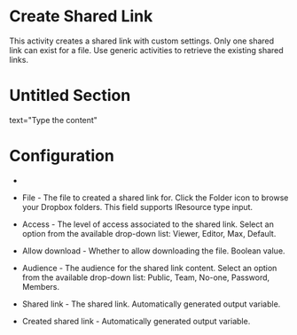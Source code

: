 ﻿# Create Shared Link

This activity creates a shared link with custom settings. Only one shared link can exist for a file. Use generic activities to retrieve the existing shared links.

# Untitled Section

text="Type the content"

# Configuration

* 
* File - The file to created a shared link for. Click the Folder icon to browse your Dropbox folders. This field supports IResource type input.





* Access - The level of access associated to the shared link. Select an option from the available drop-down list: Viewer, Editor, Max, Default.
* Allow download - Whether to allow downloading the file. Boolean value.
* Audience - The audience for the shared link content. Select an option from the available drop-down list: Public, Team, No-one, Password, Members.





* Shared link - The shared link. Automatically generated output variable.
* Created shared link - Automatically generated output variable.
